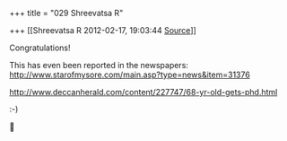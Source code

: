 +++
title = "029 Shreevatsa R"

+++
[[Shreevatsa R	2012-02-17, 19:03:44 [Source](https://groups.google.com/g/samskrita/c/8ZPI0eF0CI4)]]



Congratulations!

This has even been reported in the newspapers:  
<http://www.starofmysore.com/main.asp?type=news&item=31376>

<http://www.deccanherald.com/content/227747/68-yr-old-gets-phd.html>

  

:-)




